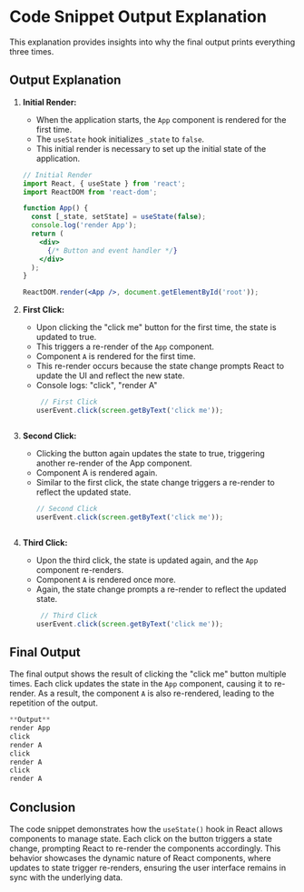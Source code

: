# Code Snippet Output Explanation

This explanation provides insights into why the final output prints everything three times.

## Output Explanation

1. **Initial Render:**
   - When the application starts, the `App` component is rendered for the first time.
   - The `useState` hook initializes `_state` to `false`.
   - This initial render is necessary to set up the initial state of the application.

   ```jsx
   // Initial Render
   import React, { useState } from 'react';
   import ReactDOM from 'react-dom';

   function App() {
     const [_state, setState] = useState(false);
     console.log('render App');
     return (
       <div>
         {/* Button and event handler */}
       </div>
     );
   }

   ReactDOM.render(<App />, document.getElementById('root'));

2. **First Click:**
   - Upon clicking the "click me" button for the first time, the state is updated to true.
   - This triggers a re-render of the `App` component.
   - Component `A` is rendered for the first time.
   - This re-render occurs because the state change prompts React to update the UI and reflect the new state.
   - Console logs: "click", "render A"
      ```jsx
       // First Click
      userEvent.click(screen.getByText('click me'));
  
   

3. **Second Click:**
   - Clicking the button again updates the state to true, triggering another re-render of the App component.
   - Component A is rendered again.
   - Similar to the first click, the state change triggers a re-render to reflect the updated state.
       ```jsx
       // Second Click
      userEvent.click(screen.getByText('click me'));



4. **Third Click:**
   - Upon the third click, the state is updated again, and the `App` component re-renders.
   - Component `A` is rendered once more.
   - Again, the state change prompts a re-render to reflect the updated state.
      ```jsx
       // Third Click
      userEvent.click(screen.getByText('click me'));


## Final Output

The final output shows the result of clicking the "click me" button multiple times. Each click updates the state in the `App` component, causing it to re-render. As a result, the component `A` is also re-rendered, leading to the repetition of the output.

```jsx
**Output**
render App
click
render A
click
render A
click
render A
```


## Conclusion

The code snippet demonstrates how the `useState()` hook in React allows components to manage state. Each click on the button triggers a state change, prompting React to re-render the components accordingly. This behavior showcases the dynamic nature of React components, where updates to state trigger re-renders, ensuring the user interface remains in sync with the underlying data.

